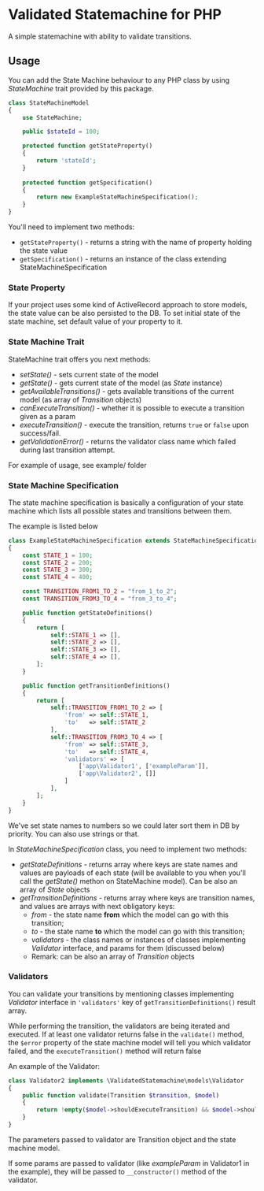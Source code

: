 # Validated Statemachine for PHP

A simple statemachine with ability to validate transitions.

## Usage

You can add the State Machine behaviour to any PHP class by using *StateMachine* trait provided by this package.

```PHP
class StateMachineModel
{
    use StateMachine;

    public $stateId = 100;

    protected function getStateProperty()
    {
        return 'stateId';
    }
    
    protected function getSpecification()
    {
        return new ExampleStateMachineSpecification();
    }
}
```

You'll need to implement two methods:
- ```getStateProperty()``` - returns a string with the name of property holding the state value
- ```getSpecification()``` - returns an instance of the class extending StateMachineSpecification

### State Property

If your project uses some kind of ActiveRecord approach to store models, the state value can be also persisted to the DB.
To set initial state of the state machine, set default value of your property to it.


### State Machine Trait

StateMachine trait offers you next methods:
- *setState()* - sets current state of the model
- *getState()* - gets current state of the model (as *State* instance)
- *getAvailableTransitions()* - gets available transitions of the current model (as array of *Transition* objects)
- *canExecuteTransition()* - whether it is possible to execute a transition given as a param
- *executeTransition()* - execute the transition, returns ```true``` or ```false``` upon success/fail.
- *getValidationError()* - returns the validator class name which failed during last transition attempt.

For example of usage, see example/ folder

### State Machine Specification

The state machine specification is basically a configuration of your state machine which lists all possible states and transitions 
between them.

The example is listed below

```PHP
class ExampleStateMachineSpecification extends StateMachineSpecification
{
    const STATE_1 = 100;
    const STATE_2 = 200;
    const STATE_3 = 300;
    const STATE_4 = 400;

    const TRANSITION_FROM1_TO_2 = "from_1_to_2";
    const TRANSITION_FROM3_TO_4 = "from_3_to_4";

    public function getStateDefinitions()
    {
        return [
            self::STATE_1 => [],
            self::STATE_2 => [],
            self::STATE_3 => [],
            self::STATE_4 => [],
        ];
    }

    public function getTransitionDefinitions()
    {
        return [
            self::TRANSITION_FROM1_TO_2 => [
                'from' => self::STATE_1,
                'to'   => self::STATE_2
            ],
            self::TRANSITION_FROM3_TO_4 => [
                'from' => self::STATE_3,
                'to'   => self::STATE_4,
                'validators' => [
                    ['app\Validator1', ['exampleParam']],
                    ['app\Validator2', []]
                ]
            ],
        ];
    }
}
```

We've set state names to numbers so we could later sort them in DB by priority. You can also use strings or that.

In *StateMachineSpecification* class, you need to implement two methods:
- *getStateDefinitions* - returns array where keys are state names and values are payloads of each state (will be available to you when you'll call the *getState()* methon on StateMachine model). Can be also an array of *State* objects
- *getTransitionDefinitions* - returns array where keys are transition names, and values are arrays with next obligatory keys:
    * *from* - the state name **from** which the model can go with this transition;
    * *to* - the state name **to** which the model can go with this transition;
    * *validators* - the class names or instances of classes implementing *Validator* interface, and params for them (discussed below)
    * Remark: can be also an array of *Transition* objects

### Validators

You can validate your transitions by mentioning classes implementing *Validator* interface in ```'validators'``` key of ```getTransitionDefinitions()```
result array.

While performing the transition, the validators are being iterated and executed. 
If at least one validator returns false in the ```validate()``` method, 
the ```$error``` property of the state machine model will tell you which validator failed, and the ```executeTransition()``` method will return
false

An example of the Validator:

```PHP
class Validator2 implements \ValidatedStatemachine\models\Validator
{
    public function validate(Transition $transition, $model)
    {
        return !empty($model->shouldExecuteTransition) && $model->shouldExecuteTransition === true;
    }
}
```

The parameters passed to validator are Transition object and the state machine model.

If some params are passed to validator (like *exampleParam* in Validator1 in the example), they will be passed to ```__constructor()```
method of the validator.